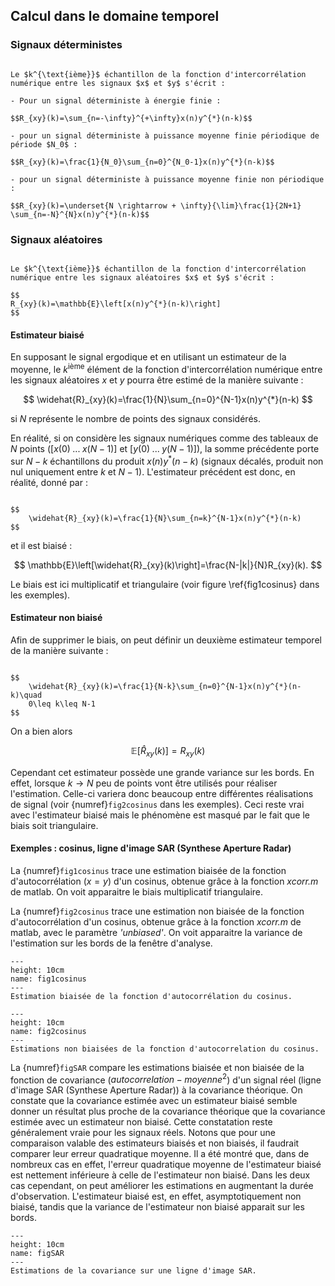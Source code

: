 ## Calcul dans le domaine temporel

### Signaux déterministes

```{prf:definition} Intercorrélation, cas déterministe 

Le $k^{\text{ième}}$ échantillon de la fonction d'intercorrélation numérique entre les signaux $x$ et $y$ s'écrit :

- Pour un signal déterministe à énergie finie :

$$R_{xy}(k)=\sum_{n=-\infty}^{+\infty}x(n)y^{*}(n-k)$$

- pour un signal déterministe à puissance moyenne finie périodique de période $N_0$ :

$$R_{xy}(k)=\frac{1}{N_0}\sum_{n=0}^{N_0-1}x(n)y^{*}(n-k)$$

- pour un signal déterministe à puissance moyenne finie non périodique :

$$R_{xy}(k)=\underset{N \rightarrow + \infty}{\lim}\frac{1}{2N+1} \sum_{n=-N}^{N}x(n)y^{*}(n-k)$$
```

### Signaux aléatoires

```{prf:definition} Intercorrélation, cas aléatoire

Le $k^{\text{ième}}$ échantillon de la fonction d'intercorrélation numérique entre les signaux aléatoires $x$ et $y$ s'écrit :

$$
R_{xy}(k)=\mathbb{E}\left[x(n)y^{*}(n-k)\right]
$$
```

#### Estimateur biaisé

En supposant le signal ergodique et en utilisant un estimateur de la moyenne, le $k^{\text{ième}}$ élément de la fonction d'intercorrélation numérique entre les signaux aléatoires $x$ et $y$ pourra être estimé de la manière suivante :

$$
    \widehat{R}_{xy}(k)=\frac{1}{N}\sum_{n=0}^{N-1}x(n)y^{*}(n-k)
$$

si $N$ représente le nombre de points des signaux considérés.

En réalité, si on considère les signaux numériques comme des tableaux de $N$ points ($\left[x(0) \; ... \; x(N-1)\right]$ et $\left[y(0) \; ... \; y(N-1)\right]$), la somme précédente porte sur $N-k$ échantillons du produit $x(n)y^{*}(n-k)$ (signaux décalés, produit non nul uniquement entre $k$ et $N-1$). L'estimateur précédent est donc, en réalité, donné par :

```{prf:definition} Estimateur biaisé

$$
    \widehat{R}_{xy}(k)=\frac{1}{N}\sum_{n=k}^{N-1}x(n)y^{*}(n-k)
$$

```

et il est biaisé :

$$
    \mathbb{E}\left[\widehat{R}_{xy}(k)\right]=\frac{N-|k|}{N}R_{xy}(k).
$$

Le biais est ici multiplicatif et triangulaire (voir figure \ref{fig1cosinus} dans les exemples).

#### Estimateur non biaisé

Afin de supprimer le biais, on peut définir un deuxième estimateur temporel de la manière suivante :

```{prf:definition} Estimateur non biaisé

$$
    \widehat{R}_{xy}(k)=\frac{1}{N-k}\sum_{n=0}^{N-1}x(n)y^{*}(n-k)\quad
    0\leq k\leq N-1
$$
```

On a bien alors 

$$\mathbb{E}\left[\widehat{R}_{xy}(k)\right]=R_{xy}(k)$$

Cependant cet estimateur possède une grande variance sur les bords. En effet, lorsque $k \rightarrow N$ peu de points vont être utilisés pour réaliser l'estimation. Celle-ci variera donc beaucoup entre différentes réalisations de signal (voir {numref}`fig2cosinus` dans les exemples). Ceci reste vrai avec l'estimateur biaisé mais le phénomène est masqué par le fait que le biais soit triangulaire.

#### Exemples : cosinus, ligne d'image SAR (Synthese Aperture Radar)

La {numref}`fig1cosinus` trace une estimation biaisée de la fonction d'autocorrélation ($x=y$) d'un cosinus, obtenue grâce à la fonction *xcorr.m* de matlab. On voit apparaitre le biais multiplicatif triangulaire. 

La {numref}`fig2cosinus` trace une estimation non biaisée de la fonction d'autocorrélation d'un cosinus, obtenue grâce à la fonction *xcorr.m* de matlab, avec le paramètre *'unbiased'*. On voit apparaitre la variance de l'estimation sur les bords de la fenêtre d'analyse.


```{figure} ./img/corr_biased.png
---
height: 10cm
name: fig1cosinus
---
Estimation biaisée de la fonction d'autocorrélation du cosinus.
```

```{figure} ./img/corr_unbiased_sin.png
---
height: 10cm
name: fig2cosinus
---
Estimations non biaisées de la fonction d'autocorrelation du cosinus.
```


La {numref}`figSAR` compare les estimations biaisée et non biaisée de la fonction de covariance ($autocorrelation-moyenne^2$)  d'un signal réel (ligne d'image SAR (Synthese Aperture Radar)) à la covariance théorique. On constate que la covariance estimée avec un estimateur biaisé semble donner un résultat plus proche de la covariance théorique que la covariance estimée avec un estimateur non biaisé. Cette constatation reste généralement vraie pour les signaux réels. Notons que pour une comparaison valable des estimateurs biaisés et non biaisés, il faudrait comparer leur erreur quadratique moyenne. Il a été montré que, dans de nombreux cas en effet, l'erreur quadratique moyenne de l'estimateur biaisé est nettement inférieure à celle de l'estimateur non biaisé. Dans les deux cas cependant, on peut améliorer les estimations en augmentant la durée d'observation. L'estimateur biaisé est, en effet, asymptotiquement non biaisé, tandis que la variance de l'estimateur non biaisé apparait sur les bords.

```{figure} ./img/sar_covariance.png
---
height: 10cm
name: figSAR
---
Estimations de la covariance sur une ligne d'image SAR.
```
